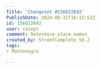 ```yaml
---
Title: 'Changeset #156022692'
PublishDate: 2024-08-31T16:15:52Z
id: 156022692
user: casept
comment: Determine place names
created_by: StreetComplete 58.2
tags:
- Montenegro

---
```

